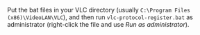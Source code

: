 Put the bat files in your VLC directory (usually `C:\Program Files (x86)\VideoLAN\VLC`), and then run `vlc-protocol-register.bat` as administrator (right-click the file and use _Run as administrator_).

